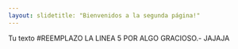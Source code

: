 ```yaml
---
layout: slidetitle: "Bienvenidos a la segunda página!"
---
```

Tu texto
#REEMPLAZO LA LINEA 5 POR ALGO GRACIOSO.- JAJAJA
